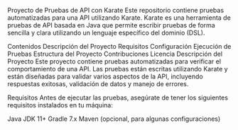 Proyecto de Pruebas de API con Karate
Este repositorio contiene pruebas automatizadas para una API utilizando Karate. Karate es una herramienta de pruebas de API basada en Java que permite escribir pruebas de forma sencilla y clara utilizando un lenguaje específico del dominio (DSL).

Contenidos
Descripción del Proyecto
Requisitos
Configuración
Ejecución de Pruebas
Estructura del Proyecto
Contribuciones
Licencia
Descripción del Proyecto
Este proyecto contiene pruebas automatizadas para verificar el comportamiento de una API. Las pruebas están escritas utilizando Karate y están diseñadas para validar varios aspectos de la API, incluyendo respuestas exitosas, validación de datos y manejo de errores.

Requisitos
Antes de ejecutar las pruebas, asegúrate de tener los siguientes requisitos instalados en tu máquina:

Java JDK 11+
Gradle 7.x
Maven (opcional, para algunas configuraciones)

